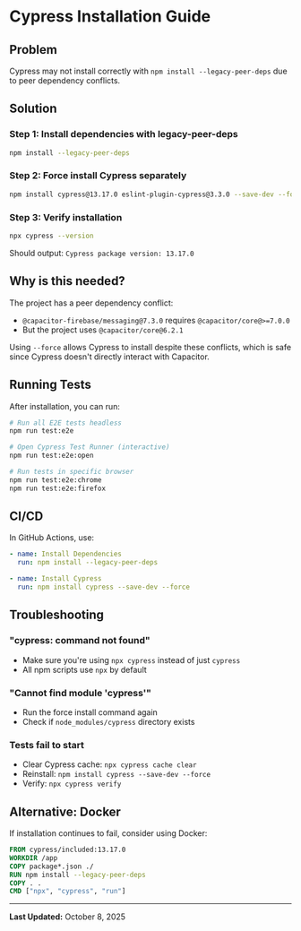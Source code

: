 # Cypress Installation Guide

## Problem
Cypress may not install correctly with `npm install --legacy-peer-deps` due to peer dependency conflicts.

## Solution

### Step 1: Install dependencies with legacy-peer-deps
```bash
npm install --legacy-peer-deps
```

### Step 2: Force install Cypress separately
```bash
npm install cypress@13.17.0 eslint-plugin-cypress@3.3.0 --save-dev --force
```

### Step 3: Verify installation
```bash
npx cypress --version
```

Should output: `Cypress package version: 13.17.0`

## Why is this needed?

The project has a peer dependency conflict:
- `@capacitor-firebase/messaging@7.3.0` requires `@capacitor/core@>=7.0.0`
- But the project uses `@capacitor/core@6.2.1`

Using `--force` allows Cypress to install despite these conflicts, which is safe since Cypress doesn't directly interact with Capacitor.

## Running Tests

After installation, you can run:

```bash
# Run all E2E tests headless
npm run test:e2e

# Open Cypress Test Runner (interactive)
npm run test:e2e:open

# Run tests in specific browser
npm run test:e2e:chrome
npm run test:e2e:firefox
```

## CI/CD

In GitHub Actions, use:
```yaml
- name: Install Dependencies
  run: npm install --legacy-peer-deps

- name: Install Cypress
  run: npm install cypress --save-dev --force
```

## Troubleshooting

### "cypress: command not found"
- Make sure you're using `npx cypress` instead of just `cypress`
- All npm scripts use `npx` by default

### "Cannot find module 'cypress'"
- Run the force install command again
- Check if `node_modules/cypress` directory exists

### Tests fail to start
- Clear Cypress cache: `npx cypress cache clear`
- Reinstall: `npm install cypress --save-dev --force`
- Verify: `npx cypress verify`

## Alternative: Docker

If installation continues to fail, consider using Docker:

```dockerfile
FROM cypress/included:13.17.0
WORKDIR /app
COPY package*.json ./
RUN npm install --legacy-peer-deps
COPY . .
CMD ["npx", "cypress", "run"]
```

---

**Last Updated:** October 8, 2025
